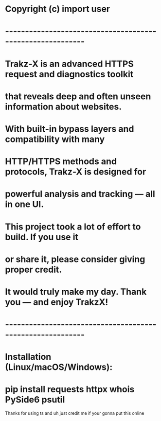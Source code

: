 # Copyright (c) import user
# ----------------------------------------------------------
# Trakz-X is an advanced HTTPS request and diagnostics toolkit
# that reveals deep and often unseen information about websites.
# 
# With built-in bypass layers and compatibility with many
# HTTP/HTTPS methods and protocols, Trakz-X is designed for
# powerful analysis and tracking — all in one UI.
# 
# This project took a lot of effort to build. If you use it
# or share it, please consider giving proper credit.
# It would truly make my day. Thank you — and enjoy TrakzX!
# ----------------------------------------------------------
# Installation (Linux/macOS/Windows):
# pip install requests httpx whois PySide6 psutil

Thanks for using ts and uh just credit me if your gonna put this online
